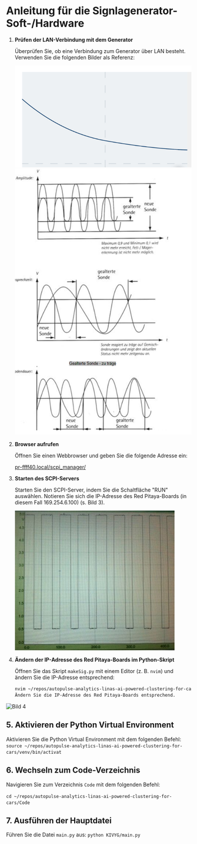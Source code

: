 # Anleitung für die Signlagenerator-Soft-/Hardware

1. **Prüfen der LAN-Verbindung mit dem Generator**

   Überprüfen Sie, ob eine Verbindung zum Generator über LAN besteht. Verwenden Sie die folgenden Bilder als Referenz:

   ![Bild 1](image.png)
   ![Bild 2](image-1.png)

2. **Browser aufrufen**

   Öffnen Sie einen Webbrowser und geben Sie die folgende Adresse ein:

   [pr-ffff40.local/scpi_manager/](http://rp-ffff40.local/scpi_manager/)

3. **Starten des SCPI-Servers**

   Starten Sie den SCPI-Server, indem Sie die Schaltfläche "RUN" auswählen. Notieren Sie sich die IP-Adresse des Red Pitaya-Boards (in diesem Fall 169.254.6.100) (s. Bild 3).

   ![Bild 3](image-2.png)

4. **Ändern der IP-Adresse des Red Pitaya-Boards im Python-Skript**

   Öffnen Sie das Skript `makeSig.py` mit einem Editor (z. B. `nvim`) und ändern Sie die IP-Adresse entsprechend:

   ```bash
   nvim ~/repos/autopulse-analytics-linas-ai-powered-clustering-for-cars/Code/KIVYG/makeSig.py
   Ändern Sie die IP-Adresse des Red Pitaya-Boards entsprechend.

![Bild 4](image-3.png)

## 5. Aktivieren der Python Virtual Environment

Aktivieren Sie die Python Virtual Environment mit dem folgenden Befehl:
``source ~/repos/autopulse-analytics-linas-ai-powered-clustering-for-cars/venv/bin/activat``

## 6. Wechseln zum Code-Verzeichnis

Navigieren Sie zum Verzeichnis `Code` mit dem folgenden Befehl:

```cd ~/repos/autopulse-analytics-linas-ai-powered-clustering-for-cars/Code```

## 7. Ausführen der Hauptdatei
Führen Sie die Datei `main.py` aus:
```python KIVYG/main.py```
